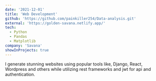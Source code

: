 ```yaml
---
date: '2021-12-01'
title: 'Web Development'
github: 'https://github.com/painkiller254/Data-analysis.git'
external: 'https://golden-savana.netlify.app/'
tech:
  - Python
  - Pandas
  - Matplotlib
company: 'Savana'
showInProjects: true
---
```


I generate stunning websites using popular tools like, Django, React, Wordpress and others while utilizing rest frameworks and jwt for api and authentication.
